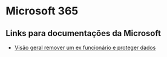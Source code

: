 # Microsoft 365

## Links para documentações da Microsoft

- [Visão geral remover um ex funcionário e proteger dados](https://docs.microsoft.com/pt-br/microsoft-365/admin/add-users/remove-former-employee?view=o365-worldwide)
